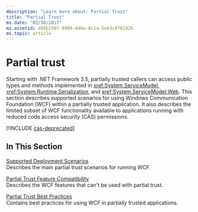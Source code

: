 ```yaml
---
description: "Learn more about: Partial Trust"
title: "Partial Trust"
ms.date: "03/30/2017"
ms.assetid: 489b1587-9909-4d0e-8c1a-5e83c8f8292b
ms.topic: article
---
```

# Partial trust

Starting with .NET Framework 3.5, partially trusted callers can access public types and methods implemented in <xref:System.ServiceModel>, <xref:System.Runtime.Serialization>, and <xref:System.ServiceModel.Web>. This section describes supported scenarios for using Windows Communication Foundation (WCF) within a partially trusted application. It also describes the limited subset of WCF functionality available to applications running with reduced code access security (CAS) permissions.

[!INCLUDE [cas-deprecated](../../../../includes/cas-deprecated.md)]
  
## In This Section  

 [Supported Deployment Scenarios](supported-deployment-scenarios.md)  
 Describes the main partial trust scenarios for running WCF.  
  
 [Partial Trust Feature Compatibility](partial-trust-feature-compatibility.md)  
 Describes the WCF features that can't be used with partial trust.  
  
 [Partial Trust Best Practices](partial-trust-best-practices.md)  
 Contains best practices for using WCF in partially trusted applications.

